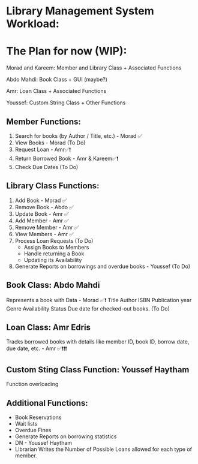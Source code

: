 # Library Management System Workload:
# The Plan for now (WIP):
  Morad and Kareem: Member and Library Class + Associated Functions

  Abdo Mahdi: Book Class + GUI (maybe?)

  Amr: Loan Class + Associated Functions

  Youssef: Custom String Class + Other Functions

## Member Functions:
  1) Search for books (by Author / Title, etc.) - Morad ✅
  2) View Books - Morad (To Do)
  3) Request Loan - Amr✅❗
  4) Return Borrowed Book - Amr & Kareem✅❗
  5) Check Due Dates (To Do)

## Library Class Functions:
  1) Add Book - Morad ✅
  2) Remove Book - Abdo ✅
  3) Update Book - Amr ✅
  4) Add Member - Amr ✅
  5) Remove Member - Amr ✅
  6) View Members - Amr ✅
  7) Process Loan Requests (To Do)
     - Assign Books to Members
     - Handle returning a Book
     - Updating its Availability
  8) Generate Reports on borrowings and overdue books - Youssef (To Do)


## Book Class: Abdo Mahdi
  Represents a book with Data - Morad ✅❗
    Title
    Author
    ISBN
    Publication year
    Genre 
    Availability Status
    Due date for checked-out books. (To Do)

## Loan Class: Amr Edris
  Tracks borrowed books with details like member ID, book ID, borrow date,
  due date, etc. - Amr ✅❗❗❗
  
## Custom Sting Class Function: Youssef Haytham
  Function overloading
 
## Additional Functions:
  - Book Reservations
  - Wait lists
  - Overdue Fines
  - Generate Reports on borrowing statistics
  - DN - Youssef Haytham
  - Librarian Writes the Number of Possible Loans allowed for each type of member.
